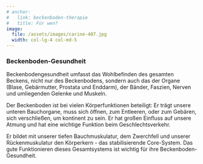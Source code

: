 ```yaml
---
# anchor:
#   link: beckenboden-therapie
#   title: Für wen?
image:
  file: /assets/images/carine-407.jpg
  width: col-lg-4 col-md-5
---
```


### Beckenboden-Gesundheit

Beckenbodengesundheit umfasst das Wohlbefinden des gesamten Beckens, nicht nur des Beckenbodens, sondern auch das der Organe (Blase, Gebärmutter, Prostata und Enddarm), der Bänder, Faszien, Nerven und umliegenden Gelenke und Muskeln.

Der Beckenboden ist bei vielen Körperfunktionen beteiligt: 
Er trägt unsere unteren Bauchorgane, muss sich öffnen, zum Entleeren, oder zum Gebären, sich verschließen, um kontinent zu sein.
Er hat großen Einfluss auf unsere Atmung und hat eine wichtige Funktion beim Geschlechtsverkehr.

Er bildet mit unserer tiefen Bauchmuskulatur, dem Zwerchfell und unserer Rückenmuskulatur den Körperkern - das stabilisierende Core-System. Das gute Funktionieren dieses Gesamtsystems ist wichtig für ihre Beckenboden-Gesundheit.
